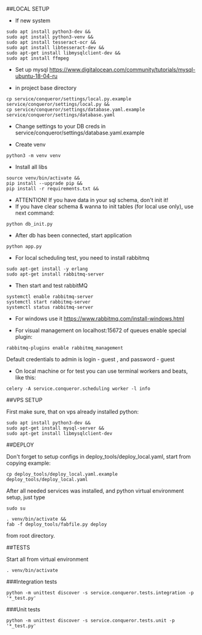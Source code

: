 ##LOCAL SETUP
- If new system

```
sudo apt install python3-dev &&
sudo apt install python3-venv &&
sudo apt install tesseract-ocr &&
sudo apt install libtesseract-dev &&
sudo apt-get install libmysqlclient-dev &&
sudo apt install ffmpeg
```
- Set up mysql
https://www.digitalocean.com/community/tutorials/mysql-ubuntu-18-04-ru

- in project base directory
```
cp service/conqueror/settings/local.py.example service/conqueror/settings/local.py && 
cp service/conqueror/settings/database.yaml.example service/conqueror/settings/database.yaml
```
- Change settings to your DB creds in service/conqueror/settings/database.yaml.example

- Create venv

```
python3 -m venv venv
```

- Install all libs

```
source venv/bin/activate && 
pip install --upgrade pip && 
pip install -r requirements.txt && 
```

- ATTENTION! If you have data in your sql schema, don't init it!
- If you have clear schema & wanna to init tables (for local use only), 
use next command:
```
python db_init.py
```

- After db has been connected, start application

```
python app.py
```

- For local scheduling test, you need to install rabbitmq
```
sudo apt-get install -y erlang
sudo apt-get install rabbitmq-server
```

- Then start and test rabbitMQ

```
systemctl enable rabbitmq-server
systemctl start rabbitmq-server
systemctl status rabbitmq-server
```

- For windows use it https://www.rabbitmq.com/install-windows.html

- For visual management on localhost:15672 of queues enable special plugin:

```
rabbitmq-plugins enable rabbitmq_management
```

Default credentials to admin is login - guest , and password - guest

- On local machine or for test you can use terminal workers and beats, like this:

```
celery -A service.conqueror.scheduling worker -l info
```

##VPS SETUP

First make sure, that on vps already installed python:

```
sudo apt install python3-dev &&
sudo apt-get install mysql-server &&
sudo apt-get install libmysqlclient-dev
```

##DEPLOY

Don't forget to setup configs in deploy_tools/deploy_local.yaml, start from copying example:

```
cp deploy_tools/deploy_local.yaml.example deploy_tools/deploy_local.yaml
```

After all needed services was installed, and python virtual environment
setup, just type
```
sudo su
```
```
. venv/bin/activate &&
fab -f deploy_tools/fabfile.py deploy
```
from root directory.

##TESTS

Start all from virtual environment

```
. venv/bin/activate
```

###Integration tests
```
python -m unittest discover -s service.conqueror.tests.integration -p '*_test.py'
```

###Unit tests
```
python -m unittest discover -s service.conqueror.tests.unit -p '*_test.py'
```